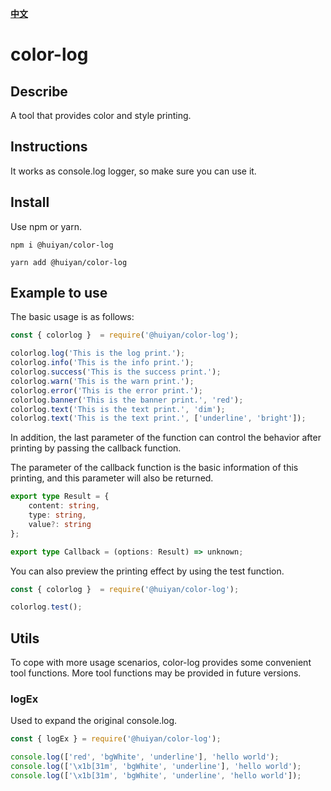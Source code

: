 [**中文**](./README_CN.md)
# color-log


## Describe
A tool that provides color and style printing.


## Instructions
It works as console.log logger, so make sure you can use it.


## Install
Use npm or yarn.

`npm i @huiyan/color-log`

`yarn add @huiyan/color-log`


## Example to use
The basic usage is as follows:

```js
const { colorlog }  = require('@huiyan/color-log');

colorlog.log('This is the log print.');
colorlog.info('This is the info print.');
colorlog.success('This is the success print.');
colorlog.warn('This is the warn print.');
colorlog.error('This is the error print.');
colorlog.banner('This is the banner print.', 'red');
colorlog.text('This is the text print.', 'dim');
colorlog.text('This is the text print.', ['underline', 'bright']);
```

In addition, the last parameter of the function can control the behavior after printing by passing the callback function.

The parameter of the callback function is the basic information of this printing, and this parameter will also be returned.

```ts
export type Result = {
    content: string,
    type: string,
    value?: string
};

export type Callback = (options: Result) => unknown;
```

You can also preview the printing effect by using the test function.

```js
const { colorlog }  = require('@huiyan/color-log');

colorlog.test();
```


## Utils
To cope with more usage scenarios, color-log provides some convenient tool functions. More tool functions may be provided in future versions.


### logEx
Used to expand the original console.log.

```js
const { logEx } = require('@huiyan/color-log');

console.log(['red', 'bgWhite', 'underline'], 'hello world');
console.log(['\x1b[31m', 'bgWhite', 'underline'], 'hello world');
console.log(['\x1b[31m', 'bgWhite', 'underline', 'hello world']);
```
